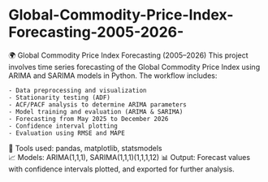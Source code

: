 # Global-Commodity-Price-Index-Forecasting-2005-2026-
🌍 Global Commodity Price Index Forecasting (2005–2026)  This project involves time series forecasting of the Global Commodity Price Index using ARIMA and SARIMA models in Python. The workflow includes:

    - Data preprocessing and visualization
    - Stationarity testing (ADF)
    - ACF/PACF analysis to determine ARIMA parameters
    - Model training and evaluation (ARIMA & SARIMA)
    - Forecasting from May 2025 to December 2026
    - Confidence interval plotting
    - Evaluation using RMSE and MAPE

📁 Tools used: pandas, matplotlib, statsmodels  
📈 Models: ARIMA(1,1,1), SARIMA(1,1,1)(1,1,1,12)
📊 Output: Forecast values with confidence intervals plotted, and exported for further analysis.
